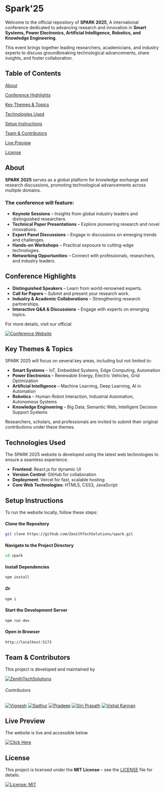# Spark'25

Welcome to the official repository of **SPARK 2025**, A international conference dedicated to advancing research and innovation in **Smart Systems, Power Electronics, Artificial Intelligence, Robotics, and Knowledge Engineering**.  

This event brings together leading researchers, academicians, and industry experts to discuss groundbreaking technological advancements, share insights, and foster collaboration.  

## Table of Contents  

 [About](#about)  
 
 [Conference Highlights](#conference-highlights)  
 
 [Key Themes & Topics](#key-themes--topics)  
 
 [Technologies Used](#technologies-used)  
 
 [Setup Instructions](#setup-instructions)  
 
 [Team & Contributors](#team--contributors)  
 
 [Live Preview](#live-preview)  
 
 [License](#license)  

## About  

**SPARK 2025** serves as a global platform for knowledge exchange and research discussions, promoting technological advancements across multiple domains.  

### The conference will feature:  

- **Keynote Sessions** – Insights from global industry leaders and distinguished researchers.  
- **Technical Paper Presentations** – Explore pioneering research and novel innovations.  
- **Expert Panel Discussions** – Engage in discussions on emerging trends and challenges.  
- **Hands-on Workshops** – Practical exposure to cutting-edge technologies.  
- **Networking Opportunities** – Connect with professionals, researchers, and industry leaders.  

## Conference Highlights 

- **Distinguished Speakers** – Learn from world-renowned experts.  
- **Call for Papers** – Submit and present your research work.  
- **Industry & Academic Collaborations** – Strengthening research partnerships.  
- **Interactive Q&A & Discussions** – Engage with experts on emerging topics.  

For more details, visit our official

[![Conference Website](https://img.shields.io/badge/Conference%20Website-000000?style=for-the-badge&logo=vercel&logoColor=white)](https://spark-three-orcin.vercel.app/)

## Key Themes & Topics  

SPARK 2025 will focus on several key areas, including but not limited to:  

  - **Smart Systems** – IoT, Embedded Systems, Edge Computing, Automation  
  - **Power Electronics** – Renewable Energy, Electric Vehicles, Grid Optimization  
  - **Artificial Intelligence** – Machine Learning, Deep Learning, AI in Automation  
  - **Robotics** – Human-Robot Interaction, Industrial Automation, Autonomous Systems  
  - **Knowledge Engineering** – Big Data, Semantic Web, Intelligent Decision Support Systems  

Researchers, scholars, and professionals are invited to submit their original contributions under these themes.  

## Technologies Used  

The SPARK 2025 website is developed using the latest web technologies to ensure a seamless experience.  

- **Frontend**: React.js for dynamic UI  
- **Version Control**: GitHub for collaboration  
- **Deployment**: Vercel for fast, scalable hosting  
- **Core Web Technologies**: HTML5, CSS3, JavaScript  

## Setup Instructions  

To run the website locally, follow these steps:  

#### Clone the Repository  
```sh
git clone https://github.com/ZenithTechSolutions/spark.git
```

#### Navigate to the Project Directory
```sh
cd spark
```

#### Install Dependencies
```sh
npm install
```

#### *Or*
```sh
npm i
```

#### Start the Development Server
```sh
npm run dev
```

#### Open in Browser
```sh
http://localhost:5173
```

## Team & Contributors

This project is developed and maintained by

[![ZenithTechSolutions](https://img.shields.io/badge/ZenithTechSolutions-0A192F?style=for-the-badge&logo=github&logoColor=white)](https://zenith-portfolio-orpin.vercel.app/)

###### Contributors

[![Vignesh](https://img.shields.io/badge/-Vignesh-181717?style=for-the-badge&logo=github&logoColor=white)](https://github.com/vickyy234) [![Sadhur](https://img.shields.io/badge/-Sadhur-181717?style=for-the-badge&logo=github&logoColor=white)](https://github.com/Sadhurnithy) [![Pradeep](https://img.shields.io/badge/-Pradeep-181717?style=for-the-badge&logo=github&logoColor=white)](https://github.com/Pradeep5377) [![Giri Prasath](https://img.shields.io/badge/-GiriPrasath-181717?style=for-the-badge&logo=github&logoColor=white)](https://github.com/Giriprasath1726) [![Vishal Kannan](https://img.shields.io/badge/-VishalKannan-181717?style=for-the-badge&logo=github&logoColor=white)](https://github.com/VISHALKANNAN070)

## Live Preview

The website is live and accessible below

[![Click Here](https://img.shields.io/badge/Click%20Here-000000?style=for-the-badge&logo=vercel&logoColor=white)](https://spark-three-orcin.vercel.app/)

## License

This project is licensed under the **MIT License** – see the [LICENSE](LICENSE) file for details.  

[![License: MIT](https://img.shields.io/badge/License-MIT-yellow.svg)](https://opensource.org/licenses/MIT)